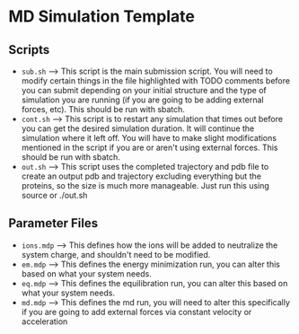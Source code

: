# MD Simulation Template

## Scripts
- `sub.sh` --> This script is the main submission script. You will need to modify certain things in the file highlighted with TODO comments before you can submit depending on your initial structure and the type of simulation you are running (if you are going to be adding external forces, etc). This should be run with sbatch.
- `cont.sh` --> This script is to restart any simulation that times out before you can get the desired simulation duration. It will continue the simulation where it left off. You will have to make slight modifications mentioned in the script if you are or aren't using external forces. This should be run with sbatch.
- `out.sh` --> This script uses the completed trajectory and pdb file to create an output pdb and trajectory excluding everything but the proteins, so the size is much more manageable. Just run this using source or ./out.sh

## Parameter Files
- `ions.mdp` --> This defines how the ions will be added to neutralize the system charge, and shouldn't need to be modified.
- `em.mdp` --> This defines the energy minimization run, you can alter this based on what your system needs.
- `eq.mdp` --> This defines the equilibration run, you can alter this based on what your system needs.
- `md.mdp` --> This defines the md run, you will need to alter this specifically if you are going to add external forces via constant velocity or acceleration
